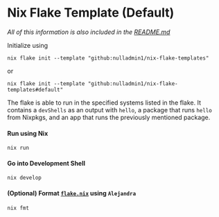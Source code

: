 # Nix Flake Template (Default)

*All of this information is also included in the [README.md](https://github.com/nulladmin1/nix-flake-templates/blob/main/flake.nix)*

Initialize using
```shell  
nix flake init --template "github:nulladmin1/nix-flake-templates"
```
or
```shell  
nix flake init --template "github:nulladmin1/nix-flake-templates#default"
```

The flake is able to run in the specified systems listed in the flake. It contains a ```devShells``` as an output with ```hello```, a package that runs ```hello``` from Nixpkgs, and an app that runs the previously mentioned package.

#### Run using Nix
```shell
nix run
```

#### Go into Development Shell
```shell
nix develop
```

#### (Optional) Format [`flake.nix`](flake.nix) using ```Alejandra```
```shelll
nix fmt
```
